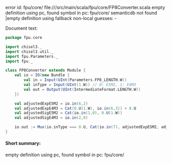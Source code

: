 error id: fpu/core/
file://<WORKSPACE>/src/main/scala/fpu/core/FP8Converter.scala
empty definition using pc, found symbol in pc: fpu/core/
semanticdb not found
|empty definition using fallback
non-local guesses:
	 -

Document text:

```scala
package fpu.core

import chisel3._
import chisel3.util._
import fpu.Parameters._
import fpu._

class FP8Converter extends Module {
    val io = IO(new Bundle {
        val in = Input(UInt(Parameters.FP8_LENGTH.W))
        val inType = Input(UInt(1.W)) // 0: E5M2, 1: E4M3
        val out = Output(UInt(IntermediateFormat.LENGTH.W))
    })

    val adjustedExpE5M2 = io.in(6,2)
    val adjustedExpE4M3 = Cat(0.U(1.W), io.in(6,3)) + 8.U
    val adjustedSigE5M2 = Cat(io.in(1,0), 0.U(1.W))
    val adjustedSigE4M3 = io.in(2,0)

    io.out := Mux(io.inType === 0.U, Cat(io.in(7), adjustedExpE5M2, adjustedSigE5M2), Cat(io.in(7), adjustedExpE4M3, adjustedSigE4M3))
}
```

#### Short summary: 

empty definition using pc, found symbol in pc: fpu/core/